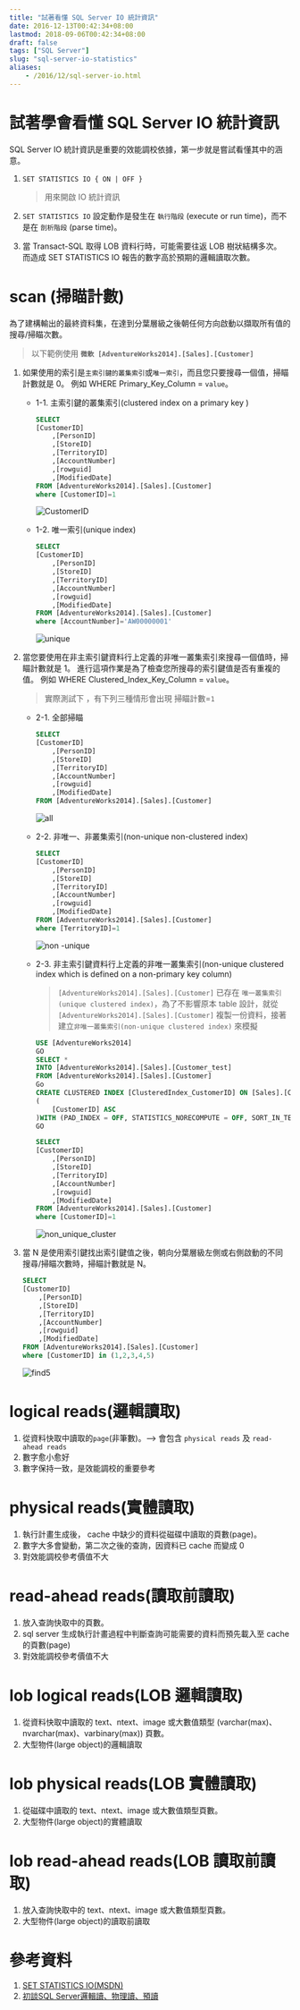 ```yaml
---
title: "試著看懂 SQL Server IO 統計資訊"
date: 2016-12-13T00:42:34+08:00
lastmod: 2018-09-06T00:42:34+08:00
draft: false
tags: ["SQL Server"]
slug: "sql-server-io-statistics"
aliases:
    - /2016/12/sql-server-io.html
---
```


# 試著學會看懂 SQL Server IO 統計資訊

SQL Server IO 統計資訊是重要的效能調校依據，第一步就是嘗試看懂其中的涵意。

1. `SET STATISTICS IO { ON | OFF }`

    >用來開啟 IO 統計資訊

2. `SET STATISTICS IO` 設定動作是發生在 `執行階段` (execute or run time)，而不是在 `剖析階段` (parse time)。 
3. 當 Transact-SQL 取得 LOB 資料行時，可能需要往返 LOB 樹狀結構多次。 而造成 SET STATISTICS IO 報告的數字高於預期的邏輯讀取次數。


# scan (掃瞄計數)
為了建構輸出的最終資料集，在達到分葉層級之後朝任何方向啟動以擷取所有值的搜尋/掃瞄次數。

>以下範例使用 **`微軟 [AdventureWorks2014].[Sales].[Customer]`**

1. 如果使用的索引是`主索引鍵的叢集索引`或`唯一索引`，而且您只要搜尋一個值，掃瞄計數就是 0。 例如 WHERE Primary_Key_Column = `value`。
    - 1-1. 主索引鍵的叢集索引(clustered index on a primary key )
        
        ```sql
        SELECT  
        [CustomerID]
            ,[PersonID]
            ,[StoreID]
            ,[TerritoryID]
            ,[AccountNumber]
            ,[rowguid]
            ,[ModifiedDate]
        FROM [AdventureWorks2014].[Sales].[Customer]
        where [CustomerID]=1
        ```
        ![CustomerID](https://trello-attachments.s3.amazonaws.com/580186252406cb39e4a22eed/580432e4655468d3c9285abc/c02dfbdab118ef32a265ed0554bedafd/CustomerID_%E7%BB%93%E6%9E%9C.png)

    - 1-2. 唯一索引(unique index) 
        
        ```sql
        SELECT  
        [CustomerID]
            ,[PersonID]
            ,[StoreID]
            ,[TerritoryID]
            ,[AccountNumber]
            ,[rowguid]
            ,[ModifiedDate]
        FROM [AdventureWorks2014].[Sales].[Customer]
        where [AccountNumber]='AW00000001'
        ```
        ![unique](https://trello-attachments.s3.amazonaws.com/580186252406cb39e4a22eed/580432e4655468d3c9285abc/e5985a6bd315998caa6efa0c93750b18/unique_%E7%BB%93%E6%9E%9C.png)


2. 當您要使用在非主索引鍵資料行上定義的非唯一叢集索引來搜尋一個值時，掃瞄計數就是 1。 進行這項作業是為了檢查您所搜尋的索引鍵值是否有重複的值。 例如 WHERE Clustered_Index_Key_Column = `value`。  

    >實際測試下 ，有下列三種情形會出現 掃瞄計數=`1`

    - 2-1. 全部掃瞄  
        
        ```sql
        SELECT  
        [CustomerID]
            ,[PersonID]
            ,[StoreID]
            ,[TerritoryID]
            ,[AccountNumber]
            ,[rowguid]
            ,[ModifiedDate]
        FROM [AdventureWorks2014].[Sales].[Customer]
        ```
        ![all](https://trello-attachments.s3.amazonaws.com/580186252406cb39e4a22eed/580432e4655468d3c9285abc/e24ae4a07e83004ab9f34ff7dab58d30/all_%E7%BB%93%E6%9E%9C.png)

    - 2-2. 非唯一、非叢集索引(non-unique non-clustered index)
        
        ```sql
        SELECT  
        [CustomerID]
            ,[PersonID]
            ,[StoreID]
            ,[TerritoryID]
            ,[AccountNumber]
            ,[rowguid]
            ,[ModifiedDate]
        FROM [AdventureWorks2014].[Sales].[Customer]
        where [TerritoryID]=1
        ```
        ![non -unique](https://trello-attachments.s3.amazonaws.com/580186252406cb39e4a22eed/580432e4655468d3c9285abc/db4733e531ecfbc0732f2aa10e2f6c01/TerritoryID_%E7%BB%93%E6%9E%9C.png)

    - 2-3. 非主索引鍵資料行上定義的非唯一叢集索引(non-unique clustered index which is defined on a non-primary key column)
        >`[AdventureWorks2014].[Sales].[Customer]` 已存在 `唯一叢集索引(unique clustered index)`，為了不影響原本 table 設計，就從 `[AdventureWorks2014].[Sales].[Customer]` 複製一份資料，接著建立`非唯一叢集索引(non-unique clustered index)` 來模擬

        ```sql
        USE [AdventureWorks2014]
        GO
        SELECT *
        INTO [AdventureWorks2014].[Sales].[Customer_test]
        FROM [AdventureWorks2014].[Sales].[Customer]
        Go
        CREATE CLUSTERED INDEX [ClusteredIndex_CustomerID] ON [Sales].[Customer_test]
        (
            [CustomerID] ASC
        )WITH (PAD_INDEX = OFF, STATISTICS_NORECOMPUTE = OFF, SORT_IN_TEMPDB = OFF, DROP_EXISTING = OFF, ONLINE = OFF, ALLOW_ROW_LOCKS = ON, ALLOW_PAGE_LOCKS = ON)
        GO
        ```

        ```sql
        SELECT  
        [CustomerID]
            ,[PersonID]
            ,[StoreID]
            ,[TerritoryID]
            ,[AccountNumber]
            ,[rowguid]
            ,[ModifiedDate]
        FROM [AdventureWorks2014].[Sales].[Customer]
        where [CustomerID]=1
        ```
        ![non_unique_cluster](https://trello-attachments.s3.amazonaws.com/580432e4655468d3c9285abc/1200x92/6ec064d8c224942ff8b9d11e7cfc3c63/non_unique_cluster_%E7%BB%93%E6%9E%9C.png)

3. 當 N 是使用索引鍵找出索引鍵值之後，朝向分葉層級左側或右側啟動的不同搜尋/掃瞄次數時，掃瞄計數就是 N。  
    
    ```sql
    SELECT
    [CustomerID]
        ,[PersonID]
        ,[StoreID]
        ,[TerritoryID]
        ,[AccountNumber]
        ,[rowguid]
        ,[ModifiedDate]
    FROM [AdventureWorks2014].[Sales].[Customer]
    where [CustomerID] in (1,2,3,4,5)
    ```
    ![find5](https://trello-attachments.s3.amazonaws.com/580186252406cb39e4a22eed/580432e4655468d3c9285abc/75e6dea9096f780bed174c0db4233db5/find5_%E7%BB%93%E6%9E%9C.png)


# logical reads(邏輯讀取)
1. 從資料快取中讀取的`page`(非筆數)。--> 會包含  `physical reads` 及 `read-ahead reads`
2. 數字愈小愈好  
3. 數字保持一致，是效能調校的重要參考



# physical reads(實體讀取)
1. 執行計畫生成後， cache 中缺少的資料從磁碟中讀取的頁數(page)。
2. 數字大多會變動，第二次之後的查詢，因資料已 cache 而變成 0
3. 對效能調校參考價值不大

# read-ahead reads(讀取前讀取)
1. 放入查詢快取中的頁數。
2. sql server 生成執行計畫過程中判斷查詢可能需要的資料而預先載入至 cache 的頁數(page)
3. 對效能調校參考價值不大

# lob logical reads(LOB 邏輯讀取)
1. 從資料快取中讀取的 text、ntext、image 或大數值類型 (varchar(max)、nvarchar(max)、varbinary(max)) 頁數。
2. 大型物件(large object)的邏輯讀取

# lob physical reads(LOB 實體讀取)
1. 從磁碟中讀取的 text、ntext、image 或大數值類型頁數。
2. 大型物件(large object)的實體讀取

# lob read-ahead reads(LOB 讀取前讀取)
1. 放入查詢快取中的 text、ntext、image 或大數值類型頁數。
2. 大型物件(large object)的讀取前讀取

# 參考資料
1. [SET STATISTICS IO(MSDN)](https://msdn.microsoft.com/en-us/library/ms184361.aspx)
2. [初談SQL Server邏輯讀、物理讀、預讀](http://www.2cto.com/database/201605/513734.html)
